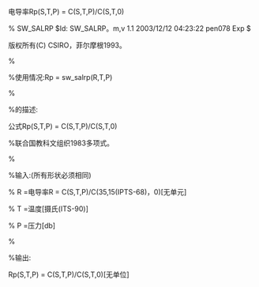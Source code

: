 电导率Rp(S,T,P) = C(S,T,P)/C(S,T,0)


% SW_SALRP $Id: SW_SALRP。m,v 1.1 2003/12/12 04:23:22 pen078 Exp $

版权所有(C) CSIRO，菲尔摩根1993。

%

%使用情况:Rp = sw_salrp(R,T,P)

%

%的描述:

公式Rp(S,T,P) = C(S,T,P)/C(S,T,0)

%联合国教科文组织1983多项式。

%

%输入:(所有形状必须相同)

% R =电导率R = C(S,T,P)/C(35,15(IPTS-68)，0)[无单元]

% T =温度[摄氏(ITS-90)]

% P =压力[db]

%

%输出:

Rp(S,T,P) = C(S,T,P)/C(S,T,0)[无单位]
